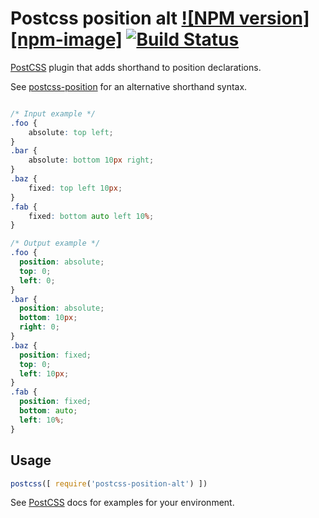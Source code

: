# Postcss position alt [![NPM version][npm-image]][npm-url] [![Build Status][ci-img]][ci]

[PostCSS] plugin that adds shorthand to position declarations.

[PostCSS]: https://github.com/postcss/postcss
[ci-img]:  https://travis-ci.org/sylvainbaronnet/postcss-position-alt.svg
[ci]:      https://travis-ci.org/sylvainbaronnet/postcss-position-alt
[npm-url]: https://www.npmjs.com/package/postcss-position-alt

See [postcss-position](https://github.com/seaneking/postcss-position) for an alternative shorthand syntax.

```css

/* Input example */
.foo {
    absolute: top left;
}
.bar {
    absolute: bottom 10px right;
}
.baz {
    fixed: top left 10px;
}
.fab {
    fixed: bottom auto left 10%;
}
```

```css
/* Output example */
.foo {
  position: absolute;
  top: 0;
  left: 0;
}
.bar {
  position: absolute;
  bottom: 10px;
  right: 0;
}
.baz {
  position: fixed;
  top: 0;
  left: 10px;
}
.fab {
  position: fixed;
  bottom: auto;
  left: 10%;
}
```

## Usage

```js
postcss([ require('postcss-position-alt') ])
```

See [PostCSS] docs for examples for your environment.
